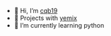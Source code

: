 - 👋 Hi, I’m [cqb19](https://github.com/cqb19)
- 👀 Projects with [yemix](https://github.com/yemix)
- 🌱 I’m currently learning python
